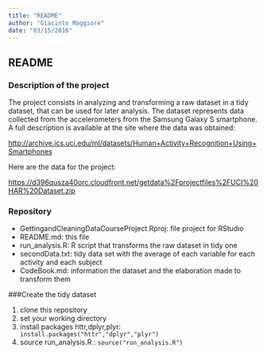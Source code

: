 ```yaml
---
title: "README"
author: "Giacinto Maggiore"
date: "03/15/2016"
---
```


## README 

### Description of the project

The project consists in analyzing and transforming a raw dataset in a tidy 
dataset, that can be used for later analysis. The dataset represents data collected from the accelerometers from the Samsung Galaxy S smartphone. A full description is available at the site where the data was obtained:

http://archive.ics.uci.edu/ml/datasets/Human+Activity+Recognition+Using+Smartphones 

Here are the data for the project:

https://d396qusza40orc.cloudfront.net/getdata%2Fprojectfiles%2FUCI%20HAR%20Dataset.zip

### Repository
- GettingandCleaningDataCourseProject.Rproj: file project for RStudio
- README.md: this file
- run_analysis.R: R script that transforms the raw dataset in tidy one
- secondData.txt: tidy data set with the average of each variable for each activity and each subject 
- CodeBook.md: information the dataset and the elaboration made to transform them

###Create the tidy dataset
1. clone this repository
2. set your working directory
3. install packages httr,dplyr,plyr: <code> install.packages("httr","dplyr","plyr") </code>
2. source run_analysis.R : <code>source("run_analysis.R")
</code> 
